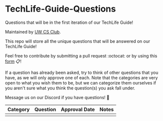 # TechLife-Guide-Questions
Questions that will be in the first iteration of our TechLife Guide!

Maintained by [UW CS Club](http://csclub.uwaterloo.ca/).

This repo will store all the unique questions that will be answered on our TechLife Guide!

Feel free to contribute by submitting a pull request :octocat: or by using this [form](https://bit.ly/csc-techlife-guide-questions) 📋!

If a question has already been asked, try to think of other questions that you have, as we will only approve one of each. Note that the categories are very open to what you wish them to be, but we can categorize them ourselves if you aren't sure what you think the question(s) you ask fall under.

Message us on our Discord if you have questions! 🚀

| Category | Question | Approval Date | Notes |
|--------------|----------|----------|-------|
|  |  |  |  |
